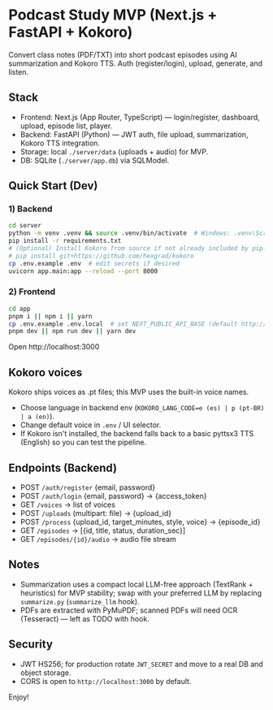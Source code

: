 # Podcast Study MVP (Next.js + FastAPI + Kokoro)

Convert class notes (PDF/TXT) into short podcast episodes using AI summarization and Kokoro TTS.
Auth (register/login), upload, generate, and listen.

## Stack
- Frontend: Next.js (App Router, TypeScript) — login/register, dashboard, upload, episode list, player.
- Backend: FastAPI (Python) — JWT auth, file upload, summarization, Kokoro TTS integration.
- Storage: local `./server/data` (uploads + audio) for MVP.
- DB: SQLite (`./server/app.db`) via SQLModel.

## Quick Start (Dev)
### 1) Backend
```bash
cd server
python -m venv .venv && source .venv/bin/activate  # Windows: .venv\Scripts\activate
pip install -r requirements.txt
# (Optional) Install Kokoro from source if not already included by pip:
# pip install git+https://github.com/hexgrad/kokoro
cp .env.example .env  # edit secrets if desired
uvicorn app.main:app --reload --port 8000
```

### 2) Frontend
```bash
cd app
pnpm i || npm i || yarn
cp .env.example .env.local  # set NEXT_PUBLIC_API_BASE (default http://localhost:8000)
pnpm dev || npm run dev || yarn dev
```

Open http://localhost:3000

## Kokoro voices
Kokoro ships voices as .pt files; this MVP uses the built-in voice names.
- Choose language in backend env (`KOKORO_LANG_CODE=e (es) | p (pt-BR) | a (en)`).
- Change default voice in `.env` / UI selector.
- If Kokoro isn't installed, the backend falls back to a basic pyttsx3 TTS (English) so you can test the pipeline.

## Endpoints (Backend)
- POST `/auth/register` {email, password}
- POST `/auth/login` {email, password} → {access_token}
- GET  `/voices` → list of voices
- POST `/uploads` (multipart: file) → {upload_id}
- POST `/process` {upload_id, target_minutes, style, voice} → {episode_id}
- GET  `/episodes` → [{id, title, status, duration_sec}]
- GET  `/episodes/{id}/audio` → audio file stream

## Notes
- Summarization uses a compact local LLM-free approach (TextRank + heuristics) for MVP stability; swap with your preferred LLM by replacing `summarize.py` (`summarize_llm` hook).
- PDFs are extracted with PyMuPDF; scanned PDFs will need OCR (Tesseract) — left as TODO with hook.

## Security
- JWT HS256; for production rotate `JWT_SECRET` and move to a real DB and object storage.
- CORS is open to `http://localhost:3000` by default.

Enjoy!
